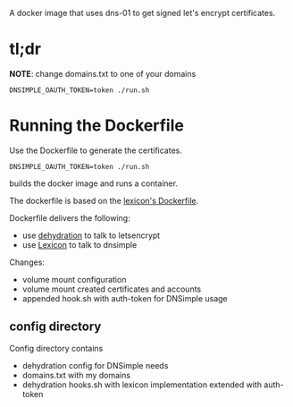 
A docker image that uses dns-01 to get signed let's encrypt certificates.

# tl;dr

**NOTE**: change domains.txt to one of your domains

```
DNSIMPLE_OAUTH_TOKEN=token ./run.sh
```

# Running the Dockerfile

Use the Dockerfile to generate the certificates. 

```
DNSIMPLE_OAUTH_TOKEN=token ./run.sh
```

builds the docker image and runs a container.

The dockerfile is based on the [lexicon's Dockerfile](https://github.com/AnalogJ/lexicon/blob/master/Dockerfile).

Dockerfile delivers the following:
 - use [dehydration](https://github.com/lukas2511/dehydrated) to talk to letsencrypt
 - use [Lexicon](https://github.com/AnalogJ/lexicon) to talk to dnsimple

Changes: 
- volume mount configuration
- volume mount created certificates and accounts
- appended hook.sh with auth-token for DNSimple usage

## config directory

Config directory contains
 - dehydration config for DNSimple needs
 - domains.txt with my domains
 - dehydration hooks.sh with lexicon implementation extended with auth-token



